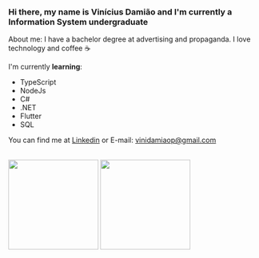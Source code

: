 ### Hi there, my name is **Vinícius Damião** and I'm currently a **Information System** undergraduate

About me: I have a bachelor degree at advertising and propaganda. I love technology and coffee ☕️

I'm currently **learning**:
- TypeScript
- NodeJs
- C#
- .NET
- Flutter
- SQL

You can find me at [Linkedin](https://www.linkedin.com/in/viniciusdamiao/) or E-mail: [vinidamiaop@gmail.com](mailto:vinidamiaop@gmail.com)

</br>

<div style="display: inline_block; grid-template-column">
  <img height="180em" src="https://github-readme-stats.vercel.app/api?username=Vinidamiaop&show_icons=true&theme=radical">
  <img height="180em" src="https://github-readme-stats.vercel.app/api/top-langs/?username=Vinidamiaop&layout=compact&theme=radical">
</div>






